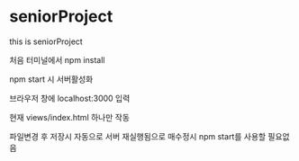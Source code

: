 # seniorProject
this is seniorProject

처음 터미널에서 npm install

npm start 시 서버활성화

브라우저 창에 localhost:3000 입력

현재 views/index.html 하나만 작동

파일변경 후 저장시 자동으로 서버 재실행됨으로 매수정시 npm start를 사용할 필요없음
